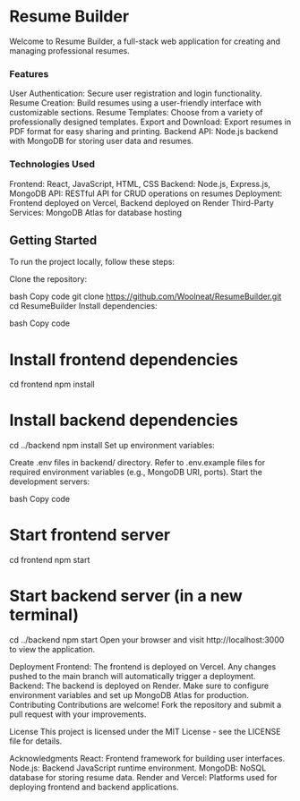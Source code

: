 # Resume Builder
Welcome to Resume Builder, a full-stack web application for creating and managing professional resumes.

### Features
User Authentication: Secure user registration and login functionality.
Resume Creation: Build resumes using a user-friendly interface with customizable sections.
Resume Templates: Choose from a variety of professionally designed templates.
Export and Download: Export resumes in PDF format for easy sharing and printing.
Backend API: Node.js backend with MongoDB for storing user data and resumes.
### Technologies Used
Frontend: React, JavaScript, HTML, CSS
Backend: Node.js, Express.js, MongoDB
API: RESTful API for CRUD operations on resumes
Deployment: Frontend deployed on Vercel, Backend deployed on Render
Third-Party Services: MongoDB Atlas for database hosting
## Getting Started
To run the project locally, follow these steps:

Clone the repository:

bash
Copy code
git clone https://github.com/Woolneat/ResumeBuilder.git
cd ResumeBuilder
Install dependencies:

bash
Copy code
# Install frontend dependencies
cd frontend
npm install

# Install backend dependencies
cd ../backend
npm install
Set up environment variables:

Create .env files in backend/ directory.
Refer to .env.example files for required environment variables (e.g., MongoDB URI, ports).
Start the development servers:

bash
Copy code
# Start frontend server
cd frontend
npm start

# Start backend server (in a new terminal)
cd ../backend
npm start
Open your browser and visit http://localhost:3000 to view the application.

Deployment
Frontend: The frontend is deployed on Vercel. Any changes pushed to the main branch will automatically trigger a deployment.
Backend: The backend is deployed on Render. Make sure to configure environment variables and set up MongoDB Atlas for production.
Contributing
Contributions are welcome! Fork the repository and submit a pull request with your improvements.

License
This project is licensed under the MIT License - see the LICENSE file for details.

Acknowledgments
React: Frontend framework for building user interfaces.
Node.js: Backend JavaScript runtime environment.
MongoDB: NoSQL database for storing resume data.
Render and Vercel: Platforms used for deploying frontend and backend applications.
